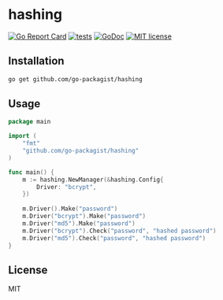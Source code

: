 # hashing

[![Go Report Card](https://goreportcard.com/badge/github.com/go-packagist/hashing)](https://goreportcard.com/report/github.com/go-packagist/hashing)
[![tests](https://github.com/go-packagist/hashing/actions/workflows/go.yml/badge.svg)](https://github.com/go-packagist/hashing/actions/workflows/go.yml)
[![GoDoc](https://pkg.go.dev/badge/github.com/go-packagist/hashing)](https://pkg.go.dev/github.com/go-packagist/hashing)
[![MIT license](https://img.shields.io/badge/license-MIT-brightgreen.svg)](https://opensource.org/licenses/MIT)

## Installation

```bash
go get github.com/go-packagist/hashing
```

## Usage

```go
package main

import (
    "fmt"
    "github.com/go-packagist/hashing"
)

func main() {
	m := hashing.NewManager(&hashing.Config{
		Driver: "bcrypt",
	})
	
	m.Driver().Make("password")
	m.Driver("bcrypt").Make("password")
	m.Driver("md5").Make("password")
	m.Driver("bcrypt").Check("password", "hashed password")
	m.Driver("md5").Check("password", "hashed password")
}
```

## License

MIT